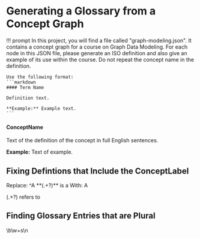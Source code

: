 # Generating a Glossary from a Concept Graph

!!! prompt
    In this project, you will find a file called "graph-modeling.json".  It contains a concept graph for a course on Graph Data Modeling.  For each node in this JSON file, please generate an ISO definition and also give an example of its use within the course.  Do not repeat the concept name in the definition.

    Use the following format:
    ```markdown
    #### Term Name

    Definition text.

    **Example:** Example text.
    ```

#### ConceptName

Text of the definition of the concept in full English sentences.

**Example:** Text of example.


## Fixing Defintions that Include the ConceptLabel

Replace: ^A \*\*(.+?)\*\* is a
With: A

(.+?) refers to

## Finding Glossary Entries that are Plural

\b\w+s\n